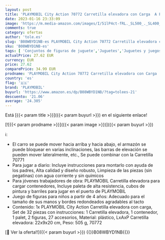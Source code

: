 ```yaml
---
layout: post
title: 'PLAYMOBIL City Action 70772 Carretilla elevadora con Carga  A Partir de 4 años'
date: 2023-01-16 23:33:09
image: 'https://m.media-amazon.com/images/I/51lP4ct-fRL._SL500_._SL400_.jpg'
comments: true
category: ofertas
author: 'tole.es'
slug: 'B08WBYD1NB-es PLAYMOBIL City Action 70772 Carretilla elevadora con Carga...'
sku: 'B08WBYD1NB-es'
tags: [ 'Conjuntos de figuras de juguete','Juguetes','Juguetes y juegos','Muñecos y figuras','playmobil','🇪🇸', ]
actualPrice: 27.62 EUR
currency: EUR
price: 27.62
comparePrice: 34.99 EUR
prodname: 'PLAYMOBIL City Action 70772 Carretilla elevadora con Carga  A Partir de 4 años'
country: 'es'
flag: '🇪🇸'
brand: 'PLAYMOBIL'
buyurl: 'https://www.amazon.es/dp/B08WBYD1NB/?tag=tolees-21'
descuento: '21.06'
average: '24.305'
---
```


Está [{{< param title >}}]({{< param buyurl >}}) en el siguiente enlace!

[![{{< param prodname >}}]({{< param image >}})]({{< param buyurl >}})

ℹ️:

- El carro se puede mover hacia arriba y hacia abajo, el armazón se puede bloquear en varias inclinaciones, las barras de elevación se pueden mover lateralmente, etc., Se puede combinar con la Carretilla 70771
- Para jugar a diario: Incluye instrucciones para montarlo con ayuda de los padres, Alta calidad y diseño robusto, Limpieza de las piezas (sin pegatinas) con agua corriente y sin químicos
- Para jóvenes trabajadores de obra: PLAYMOBIL Carretilla elevadora para cargar contenedores, Incluye paleta de alta resistencia, cubos de pintura y barriles para jugar en el puerto de PLAYMOBIL
- Juego de figuras para niños a partir de 4 años: Adecuado para el tamaño de sus manos y bordes redondeados agradables al tacto
- Contenido: 1x PLAYMOBIL City Action Carretilla elevadora con carga, Set de 32 piezas con instrucciones: 1 Carretilla elevadora, 1 contenedor, 1 palet, 2 figuras, 27 accesorios, Material: plástico, LxAxP Carretilla elevadora: 22x9x20 cm, Peso: 505 g, 70772

[🛒 Ver la oferta!!]({{< param buyurl >}})
{{<world>}}B08WBYD1NB{{</world>}}
